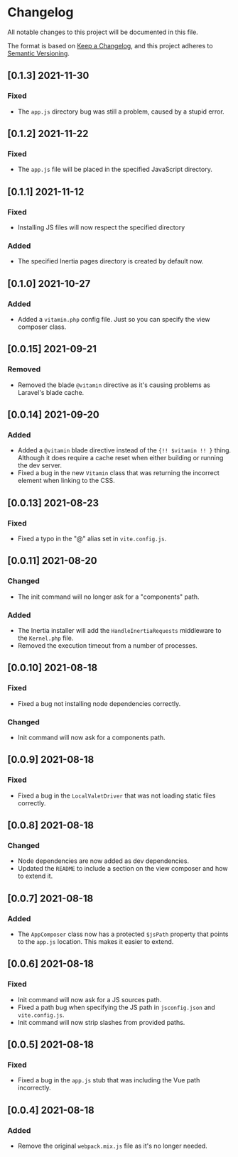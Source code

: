 # Changelog

All notable changes to this project will be documented in this file.

The format is based on [Keep a Changelog](https://keepachangelog.com/en/1.0.0/),
and this project adheres to [Semantic Versioning](https://semver.org/spec/v2.0.0.html).

## [0.1.3] 2021-11-30
### Fixed
- The `app.js` directory bug was still a problem, caused by a stupid error.

## [0.1.2] 2021-11-22
### Fixed
- The `app.js` file will be placed in the specified JavaScript directory.

## [0.1.1] 2021-11-12
### Fixed
- Installing JS files will now respect the specified directory

### Added
- The specified Inertia pages directory is created by default now.

## [0.1.0] 2021-10-27
### Added
- Added a `vitamin.php` config file. Just so you can specify the view composer class.

## [0.0.15] 2021-09-21
### Removed
- Removed the blade `@vitamin` directive as it's causing problems as Laravel's blade cache.

## [0.0.14] 2021-09-20
### Added
- Added a `@vitamin` blade directive instead of the `{!! $vitamin !! }` thing. Although it does require a cache reset when either building or running the dev server.
- Fixed a bug in the new `Vitamin` class that was returning the incorrect element when linking to the CSS.

## [0.0.13] 2021-08-23
### Fixed
- Fixed a typo in the "@" alias set in `vite.config.js`.

## [0.0.11] 2021-08-20
### Changed
- The init command will no longer ask for a "components" path.

### Added
- The Inertia installer will add the `HandleInertiaRequests` middleware to the `Kernel.php` file.
- Removed the execution timeout from a number of processes.

## [0.0.10] 2021-08-18
### Fixed
- Fixed a bug not installing node dependencies correctly.
### Changed
- Init command will now ask for a components path.

## [0.0.9] 2021-08-18
### Fixed
- Fixed a bug in the `LocalValetDriver` that was not loading static files correctly.

## [0.0.8] 2021-08-18
### Changed
- Node dependencies are now added as dev dependencies.
- Updated the `README` to include a section on the view composer and how to extend it.

## [0.0.7] 2021-08-18
### Added
- The `AppComposer` class now has a protected `$jsPath` property that points to the `app.js` location. This makes it easier to extend. 

## [0.0.6] 2021-08-18
### Fixed
- Init command will now ask for a JS sources path.
- Fixed a path bug when specifying the JS path in `jsconfig.json` and `vite.config.js`.
- Init command will now strip slashes from provided paths.

## [0.0.5] 2021-08-18
### Fixed
- Fixed a bug in the `app.js` stub that was including the Vue path incorrectly.

## [0.0.4] 2021-08-18
### Added
- Remove the original `webpack.mix.js` file as it's no longer needed.

